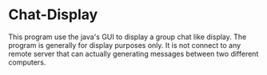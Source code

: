 # Chat-Display
This program use the java's GUI to display a group chat like display. The program is generally for display purposes only. It is not connect to any remote server that can actually generating messages between two different computers. 
